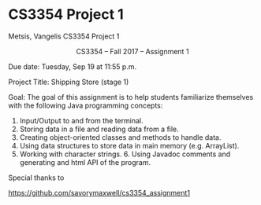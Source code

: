 # CS3354 Project 1
Metsis, Vangelis CS3354
Project 1

<center>CS3354 – Fall 2017 – Assignment 1 </center>

Due date: Tuesday, Sep 19 at 11:55 p.m.
 
Project Title: Shipping Store (stage 1) 


Goal: The goal of this assignment is to help students familiarize themselves with the following Java programming concepts: 
1. Input/Output to and from the terminal.
2. Storing data in a file and reading data from a file. 
3. Creating object-oriented classes and methods to handle data. 
4. Using data structures to store data in main memory (e.g. ArrayList).
5. Working with character strings. 6. Using Javadoc comments and generating and html API of the program. 

Special thanks to

https://github.com/savorymaxwell/cs3354_assignment1
